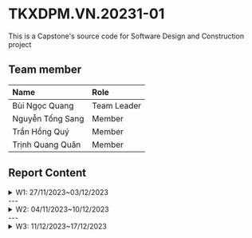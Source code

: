 # TKXDPM.VN.20231-01

This is a Capstone's source code for Software Design and Construction project

## Team member

| Name            | Role        |
| :-------------- | :---------- |
| Bùi Ngọc Quang  | Team Leader |
| Nguyễn Tống Sang| Member      |
| Trần Hồng Quý   | Member      |
| Trịnh Quang Quân| Member      |

## Report Content
<details>
  <summary>W1: 27/11/2023~03/12/2023 </summary>
<br>
<details>
<summary>Bùi Ngọc Quang</summary>
<br>

- Assigned tasks:
  - Add cancel and back buttons to screens
  - Add field value validations (incomplete)(already added in first commit)
  - Partial implementation of connection to VNPay (incomplete)
  - Comment coupling on interbank subsystem

- Implementation details:
  - Pull Request(s): [First request](https://github.com/QuestionMr/TKXDPM.KHMT.20231-19/pull/1)
                     [Second request](https://github.com/QuestionMr/TKXDPM.KHMT.20231-19/pull/8)
  - Specific implementation details:
    - Cancel and back buttons added to fxml files to allow going back to previous screens
    - Validation functions of name, card number, and security code
    - Test VNPay connection class (incomplete due to VNPay server issues)

</details>
<details>
<summary>Trịnh Quang Quân</summary>
<br>

- Assigned tasks:
  - Create branch test for me
  - Do work related to ViewCart
- Implementation details:
  - Pull Request(s): [Test](https://github.com/QuestionMr/TKXDPM.KHMT.20231-19/pull/2)
  - Pull Request(s): [First request](https://github.com/QuestionMr/TKXDPM.KHMT.20231-19/pull/6)
  - Comment control coupling relate to ViewCart
</details>
<details>
<summary>Nguyễn Tống Sang</summary>
<br>

- Assigned tasks:
  - Create branch test for me
  - Do work related to PlaceOrder
- Implementation details:
  - Pull Request(s): [Test](https://github.com/QuestionMr/TKXDPM.KHMT.20231-19/pull/3)
</details>
<details>
<summary>Trần Hồng Quý</summary>
<br>

- Assigned tasks:
  - Create branch test for me
  - Do work related to UI
- Implementation details:
  - Pull Request(s): [Test](https://github.com/QuestionMr/TKXDPM.KHMT.20231-19/pull/4)
</details>
</details>
---
<details>
  <summary>W2: 04/11/2023~10/12/2023 </summary>
<br>
<details>
<summary>Bùi Ngọc Quang</summary>
<br>

- Assigned tasks:
  - Comment cohesion on interbank subsystem

- Implementation details:
  - Pull Request(s): [Request](https://github.com/QuestionMr/TKXDPM.KHMT.20231-19/pull/10)
  - Specific implementation details:
    - Comment cohesion on interbank subsystem

</details>
<details>
<summary>Trịnh Quang Quân</summary>
<br>

- Assigned tasks:
  - Comment cohesion on ViewCart

- Implementation details:
  - Pull Request(s): [First request](https://github.com/QuestionMr/TKXDPM.KHMT.20231-19/pull/9)
  - Pull Request(s): [Second request](https://github.com/QuestionMr/TKXDPM.KHMT.20231-19/pull/20)
  - Specific implementation details:
    - Comment cohesion relate to ViewCart
    - Change position Pull request from W1 to W2 

</details>
<details>
<summary>Nguyễn Tống Sang</summary>
<br>

- Assigned tasks:
  - Comment cohesion on payment subsystem

- Implementation details:
  - Pull Request(s): [Request](https://github.com/QuestionMr/TKXDPM.KHMT.20231-19/pull/11)
  - Specific implementation details:
    - Comment cohesion on payment subsystem

</details>
<details>
<summary>Trần Hồng Quý</summary>
<br>

- Assigned tasks:
  - Comment coupling and cohesion on shipping views
- Implementation details:
  - Pull Request(s): [Test](https://github.com/QuestionMr/TKXDPM.KHMT.20231-19/pull/12)
  - Specific implementation details:
    - Comment coupling and cohesion on shipping views
</details>
</details>
---
<details>
  <summary>W3: 11/12/2023~17/12/2023 </summary>
<br>
<details>
<summary>Bùi Ngọc Quang</summary>
<br>

- Assigned tasks:
  - Comment violations of design principles on interbank subsystem module
  - Testing webview in VNPayTest to open url directly in the application

- Implementation details:
  - Pull Request(s): [Request](https://github.com/QuestionMr/TKXDPM.KHMT.20231-19/pull/18)
  - Specific implementation details:
    - Comment violations of design principles on interbank subsystem module

</details>
<details>
<summary>Trịnh Quang Quân</summary>
<br>

- Assigned tasks:
  - Comment violations and solution on ViewCart

- Implementation details:
  - Pull Request(s): [Request](https://github.com/QuestionMr/TKXDPM.KHMT.20231-19/pull/22)
  - Specific implementation details:
    - Comment violations and solution relate to ViewCart

</details>
<details>
<summary>Trần Hồng Quý</summary>
<br>

- Assigned tasks:
  - Comment violations and solution on Shipping

- Implementation details:
  - Pull Request(s): [Request](https://github.com/QuestionMr/TKXDPM.KHMT.20231-19/pull/24)
  - Specific implementation details:
    - Comment violations and solution relate to Shipping
    
</details>
</details>
